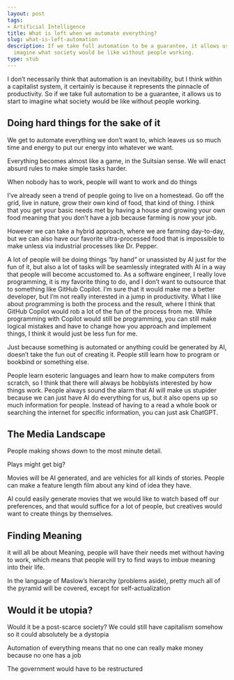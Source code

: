 ```yaml
---
layout: post
tags:
- Artificial Intelligence
title: What is left when we automate everything?
slug: what-is-left-automation
description: If we take full automation to be a guarantee, it allows us to start to
  imagine what society would be like without people working.
type: stub
---
```


I don’t necessarily think that automation is an inevitability, but I think within a capitalist system, it certainly is because it represents the pinnacle of productivity. So if we take full automation to be a guarantee, it allows us to start to imagine what society would be like without people working.

## Doing hard things for the sake of it

We get to automate everything we don’t want to, which leaves us so much time and energy to put our energy into whatever we want.

Everything becomes almost like a game, in the Suitsian sense. We will enact absurd rules to make simple tasks harder.

When nobody has to work, people will want to work and do things 

I’ve already seen a trend of people going to live on a homestead. Go off the grid, live in nature, grow their own kind of food, that kind of thing. I think that you get your basic needs met by having a house and growing your own food meaning that you don’t have a job because farming is now your job.

However we can take a hybrid approach, where we are farming day-to-day, but we can also have our favorite ultra-processed food that is impossible to make unless via industrial processes like Dr. Pepper.

A lot of people will be doing things “by hand” or unassisted by AI just for the fun of it, but also a lot of tasks will be seamlessly integrated with AI in a way that people will become accustomed to. As a software engineer, I really love programming, it is my favorite thing to do, and I don’t want to outsource that to something like GitHub Copilot. I’m sure that it would make me a better developer, but I’m not really interested in a jump in productivity. What I like about programming is both the process and the result, where I think that GitHub Copilot would rob a lot of the fun of the process from me. While programming with Copilot would still be programming, you can still make logical mistakes and have to change how you approach and implement things, I think it would just be less fun for me.

Just because something is automated or anything could be generated by AI, doesn’t take the fun out of creating it. People still learn how to program or bookbind or something else.

People learn esoteric languages and learn how to make computers from scratch, so I think that there will always be hobbyists interested by how things work. People always sound the alarm that AI will make us stupider because we can just have AI do everything for us, but it also opens up so much information for people. Instead of having to a read a whole book or searching the internet for specific information, you can just ask ChatGPT.

## The Media Landscape
People making shows down to the most minute detail.

Plays might get big?

Movies will be AI generated, and are vehicles for all kinds of stories. People can make a feature length film about any kind of idea they have.

AI could easily generate movies that we would like to watch based off our preferences, and that would suffice for a lot of people, but creatives would want to create things by themselves.

## Finding Meaning

it will all be about Meaning, people will have their needs met without having to work, which means that people will try to find ways to imbue meaning into their life. 

In the language of Maslow’s hierarchy (problems aside), pretty much all of the pyramid will be covered, except for self-actualization

## Would it be utopia?

Would it be a post-scarce society? We could still have capitalism somehow so it could absolutely be a dystopia

Automation of everything means that no one can really make money because no one has a job

The government would have to be restructured